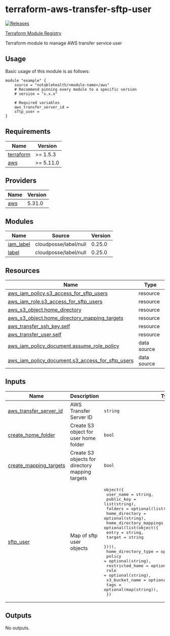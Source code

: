 <!-- BEGINNING OF PRE-COMMIT-TERRAFORM DOCS HOOK -->
# terraform-aws-transfer-sftp-user

[![Releases](https://img.shields.io/github/v/release/notablehealth/terraform-aws-transfer-sftp-user)](https://github.com/notablehealth/terraform-aws-transfer-sftp-user/releases)

[Terraform Module Registry](https://registry.terraform.io/modules/notablehealth/transfer-sftp-user/aws)

Terraform module to manage AWS transfer service user

## Usage

Basic usage of this module is as follows:

```hcl
module "example" {
    source = "notablehealth/<module-name>/aws"
    # Recommend pinning every module to a specific version
    # version = "x.x.x"

    # Required variables
    aws_transfer_server_id =
    sftp_user =
}
```

## Requirements

| Name | Version |
|------|---------|
| <a name="requirement_terraform"></a> [terraform](#requirement\_terraform) | >= 1.5.3 |
| <a name="requirement_aws"></a> [aws](#requirement\_aws) | >= 5.11.0 |

## Providers

| Name | Version |
|------|---------|
| <a name="provider_aws"></a> [aws](#provider\_aws) | 5.31.0 |

## Modules

| Name | Source | Version |
|------|--------|---------|
| <a name="module_iam_label"></a> [iam\_label](#module\_iam\_label) | cloudposse/label/null | 0.25.0 |
| <a name="module_label"></a> [label](#module\_label) | cloudposse/label/null | 0.25.0 |

## Resources

| Name | Type |
|------|------|
| [aws_iam_policy.s3_access_for_sftp_users](https://registry.terraform.io/providers/hashicorp/aws/latest/docs/resources/iam_policy) | resource |
| [aws_iam_role.s3_access_for_sftp_users](https://registry.terraform.io/providers/hashicorp/aws/latest/docs/resources/iam_role) | resource |
| [aws_s3_object.home_directory](https://registry.terraform.io/providers/hashicorp/aws/latest/docs/resources/s3_object) | resource |
| [aws_s3_object.home_directory_mapping_targets](https://registry.terraform.io/providers/hashicorp/aws/latest/docs/resources/s3_object) | resource |
| [aws_transfer_ssh_key.self](https://registry.terraform.io/providers/hashicorp/aws/latest/docs/resources/transfer_ssh_key) | resource |
| [aws_transfer_user.self](https://registry.terraform.io/providers/hashicorp/aws/latest/docs/resources/transfer_user) | resource |
| [aws_iam_policy_document.assume_role_policy](https://registry.terraform.io/providers/hashicorp/aws/latest/docs/data-sources/iam_policy_document) | data source |
| [aws_iam_policy_document.s3_access_for_sftp_users](https://registry.terraform.io/providers/hashicorp/aws/latest/docs/data-sources/iam_policy_document) | data source |

## Inputs

| Name | Description | Type | Default | Required |
|------|-------------|------|---------|:--------:|
| <a name="input_aws_transfer_server_id"></a> [aws\_transfer\_server\_id](#input\_aws\_transfer\_server\_id) | AWS Transfer Server ID | `string` | n/a | yes |
| <a name="input_create_home_folder"></a> [create\_home\_folder](#input\_create\_home\_folder) | Create S3 object for user home folder | `bool` | `false` | no |
| <a name="input_create_mapping_targets"></a> [create\_mapping\_targets](#input\_create\_mapping\_targets) | Create S3 objects for directory mapping targets | `bool` | `false` | no |
| <a name="input_sftp_user"></a> [sftp\_user](#input\_sftp\_user) | Map of sftp user objects | <pre>object({<br>    user_name      = string,<br>    public_key     = list(string),<br>    folders        = optional(list(string)),<br>    home_directory = optional(string),<br>    home_directory_mappings = optional(list(object({<br>      entry  = string,<br>      target = string<br>    }))),<br>    home_directory_type = optional(string, "LOGICAL"),<br>    policy              = optional(string),<br>    restricted_home     = optional(bool, true),<br>    role                = optional(string),<br>    s3_bucket_name      = optional(string),<br>    tags                = optional(map(string)),<br>  })</pre> | n/a | yes |

## Outputs

No outputs.


<!-- END OF PRE-COMMIT-TERRAFORM DOCS HOOK -->
